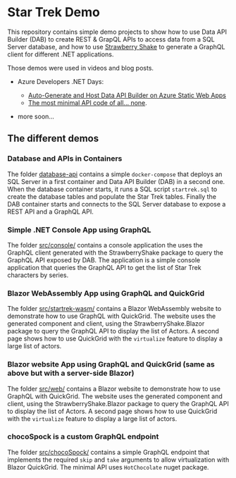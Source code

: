 # Star Trek Demo

This repository contains simple demo projects to show how to use Data API Builder (DAB) to create REST & GrapQL APIs to access data from a SQL Server database, and how to use [Strawberry Shake](https://chillicream.com/docs/strawberryshake) to generate a GraphQL client for different .NET applications.

Those demos were used in videos and blog posts. 
- Azure Developers .NET Days: 
  - [Auto-Generate and Host Data API Builder on Azure Static Web Apps](https://www.youtube.com/watch?v=GO2R7IW6s3k&list=PLI7iePan8aH4cuFgP9YbRODrSEwXNA8Yq&index=13) 
  - [The most minimal API code of all... none](https://www.youtube.com/watch?v=A1H1kVPHs3w&list=PLI7iePan8aH4cuFgP9YbRODrSEwXNA8Yq&index=15).
  
- more soon...

## The different demos

### Database and APIs in Containers

The folder [database-api](database-api/) contains a simple `docker-compose` that deploys an SQL Server in a first container and Data API Builder (DAB) in a second one. When the database container starts, it runs a SQL script `startrek.sql` to create the database tables and populate the Star Trek tables. Finally the DAB container starts and connects to the SQL Server database to expose a REST API and a GraphQL API.

### Simple .NET Console App using GraphQL

The folder [src/console/](src/console/) contains a console application the uses the GraphQL client generated with the StrawberryShake package to query the GraphQL API exposed by DAB. The application is a simple console application that queries the GraphQL API to get the list of Star Trek characters by series.

### Blazor WebAssembly App using GraphQL and QuickGrid

The folder [src/startrek-wasm/](src/startrek-wasm/) contains a Blazor WebAssembly website to demonstrate how to use GraphQL with QuickGrid. The website uses the generated component and client, using the StrawberryShake.Blazor package to query the GraphQL API to display the list of Actors. A second page shows how to use QuickGrid with the `virtualize` feature to display a large list of actors.


### Blazor website App using GraphQL and QuickGrid (same as above but with a server-side Blazor)

The folder [src/web/](src/web/) contains a Blazor website to demonstrate how to use GraphQL with QuickGrid. The website uses the generated component and client, using the StrawberryShake.Blazor package to query the GraphQL API to display the list of Actors. A second page shows how to use QuickGrid with the `virtualize` feature to display a large list of actors.

### chocoSpock is a custom GraphQL endpoint

The folder [src/chocoSpock/](src/chocoSpock/) contains a simple GraphQL endpoint that implements the required `skip` and `take` arguments to allow virtualization with Blazor QuickGrid. The minimal API uses `HotChocolate` nuget package.